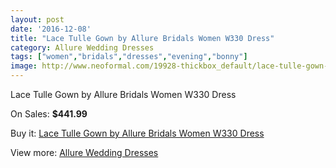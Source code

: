 ```yaml
---
layout: post
date: '2016-12-08'
title: "Lace Tulle Gown by Allure Bridals Women W330 Dress"
category: Allure Wedding Dresses
tags: ["women","bridals","dresses","evening","bonny"]
image: http://www.neoformal.com/19928-thickbox_default/lace-tulle-gown-by-allure-bridals-women-w330-dress.jpg
---
```

Lace Tulle Gown by Allure Bridals Women W330 Dress

On Sales: **$441.99**
<a href="https://www.neoformal.com/en/allure-wedding-dresses-2014/6357-lace-tulle-gown-by-allure-bridals-women-w330-dress.html"><amp-img layout="responsive" width="600" height="600" src="//www.neoformal.com/19928-thickbox_default/lace-tulle-gown-by-allure-bridals-women-w330-dress.jpg" alt="Lace Tulle Gown by Allure Bridals Women W330 Dress 0" /></a>
<a href="https://www.neoformal.com/en/allure-wedding-dresses-2014/6357-lace-tulle-gown-by-allure-bridals-women-w330-dress.html"><amp-img layout="responsive" width="600" height="600" src="//www.neoformal.com/19929-thickbox_default/lace-tulle-gown-by-allure-bridals-women-w330-dress.jpg" alt="Lace Tulle Gown by Allure Bridals Women W330 Dress 1" /></a>
<a href="https://www.neoformal.com/en/allure-wedding-dresses-2014/6357-lace-tulle-gown-by-allure-bridals-women-w330-dress.html"><amp-img layout="responsive" width="600" height="600" src="//www.neoformal.com/19930-thickbox_default/lace-tulle-gown-by-allure-bridals-women-w330-dress.jpg" alt="Lace Tulle Gown by Allure Bridals Women W330 Dress 2" /></a>
<a href="https://www.neoformal.com/en/allure-wedding-dresses-2014/6357-lace-tulle-gown-by-allure-bridals-women-w330-dress.html"><amp-img layout="responsive" width="600" height="600" src="//www.neoformal.com/19931-thickbox_default/lace-tulle-gown-by-allure-bridals-women-w330-dress.jpg" alt="Lace Tulle Gown by Allure Bridals Women W330 Dress 3" /></a>
<a href="https://www.neoformal.com/en/allure-wedding-dresses-2014/6357-lace-tulle-gown-by-allure-bridals-women-w330-dress.html"><amp-img layout="responsive" width="600" height="600" src="//www.neoformal.com/19932-thickbox_default/lace-tulle-gown-by-allure-bridals-women-w330-dress.jpg" alt="Lace Tulle Gown by Allure Bridals Women W330 Dress 4" /></a>

Buy it: [Lace Tulle Gown by Allure Bridals Women W330 Dress](https://www.neoformal.com/en/allure-wedding-dresses-2014/6357-lace-tulle-gown-by-allure-bridals-women-w330-dress.html "Lace Tulle Gown by Allure Bridals Women W330 Dress")

View more: [Allure Wedding Dresses](https://www.neoformal.com/en/82-allure-wedding-dresses-2014 "Allure Wedding Dresses")
